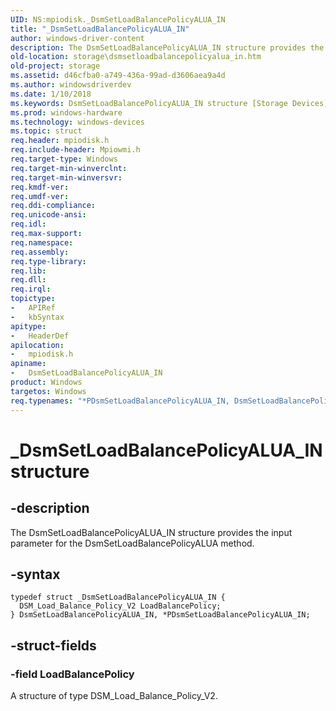 ```yaml
---
UID: NS:mpiodisk._DsmSetLoadBalancePolicyALUA_IN
title: "_DsmSetLoadBalancePolicyALUA_IN"
author: windows-driver-content
description: The DsmSetLoadBalancePolicyALUA_IN structure provides the input parameter for the DsmSetLoadBalancePolicyALUA method.
old-location: storage\dsmsetloadbalancepolicyalua_in.htm
old-project: storage
ms.assetid: d46cfba0-a749-436a-99ad-d3606aea9a4d
ms.author: windowsdriverdev
ms.date: 1/10/2018
ms.keywords: DsmSetLoadBalancePolicyALUA_IN structure [Storage Devices], structs-scsibus_898bd48b-e522-4a78-ac0a-a7ae10d0c1d0.xml, PDsmSetLoadBalancePolicyALUA_IN structure pointer [Storage Devices], mpiodisk/DsmSetLoadBalancePolicyALUA_IN, *PDsmSetLoadBalancePolicyALUA_IN, _DsmSetLoadBalancePolicyALUA_IN, PDsmSetLoadBalancePolicyALUA_IN, mpiodisk/PDsmSetLoadBalancePolicyALUA_IN, storage.dsmsetloadbalancepolicyalua_in, DsmSetLoadBalancePolicyALUA_IN
ms.prod: windows-hardware
ms.technology: windows-devices
ms.topic: struct
req.header: mpiodisk.h
req.include-header: Mpiowmi.h
req.target-type: Windows
req.target-min-winverclnt: 
req.target-min-winversvr: 
req.kmdf-ver: 
req.umdf-ver: 
req.ddi-compliance: 
req.unicode-ansi: 
req.idl: 
req.max-support: 
req.namespace: 
req.assembly: 
req.type-library: 
req.lib: 
req.dll: 
req.irql: 
topictype:
-	APIRef
-	kbSyntax
apitype:
-	HeaderDef
apilocation:
-	mpiodisk.h
apiname:
-	DsmSetLoadBalancePolicyALUA_IN
product: Windows
targetos: Windows
req.typenames: "*PDsmSetLoadBalancePolicyALUA_IN, DsmSetLoadBalancePolicyALUA_IN"
---
```


# _DsmSetLoadBalancePolicyALUA_IN structure


## -description


The DsmSetLoadBalancePolicyALUA_IN structure provides the input parameter for the DsmSetLoadBalancePolicyALUA method.


## -syntax


````
typedef struct _DsmSetLoadBalancePolicyALUA_IN {
  DSM_Load_Balance_Policy_V2 LoadBalancePolicy;
} DsmSetLoadBalancePolicyALUA_IN, *PDsmSetLoadBalancePolicyALUA_IN;
````


## -struct-fields




### -field LoadBalancePolicy

A structure of type DSM_Load_Balance_Policy_V2.

